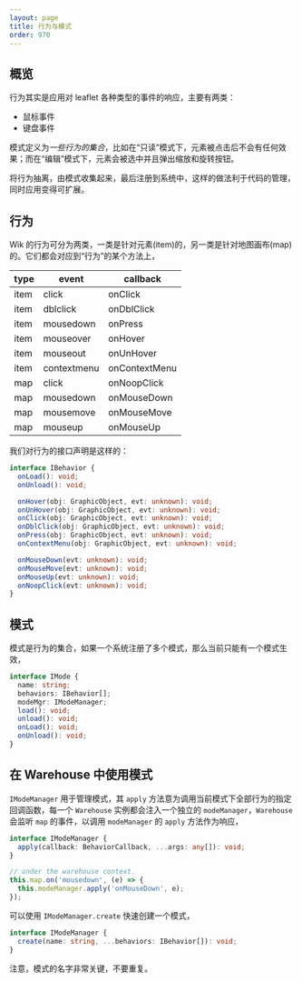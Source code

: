 ```yaml
---
layout: page
title: 行为与模式
order: 970
---
```


## 概览

行为其实是应用对 leaflet 各种类型的事件的响应，主要有两类：

- 鼠标事件
- 键盘事件

模式定义为*一些行为的集合*，比如在“只读”模式下，元素被点击后不会有任何效果；而在“编辑”模式下，元素会被选中并且弹出缩放和旋转按钮。

将行为抽离，由模式收集起来，最后注册到系统中，这样的做法利于代码的管理，同时应用变得可扩展。

## 行为

Wik 的行为可分为两类，一类是针对元素(item)的，另一类是针对地图画布(map)的。它们都会对应到“行为”的某个方法上，

| type | event       | callback      |
| ---- | ----------- | ------------- |
| item | click       | onClick       |
| item | dblclick    | onDblClick    |
| item | mousedown   | onPress       |
| item | mouseover   | onHover       |
| item | mouseout    | onUnHover     |
| item | contextmenu | onContextMenu |
| map  | click       | onNoopClick   |
| map  | mousedown   | onMouseDown   |
| map  | mousemove   | onMouseMove   |
| map  | mouseup     | onMouseUp     |

我们对行为的接口声明是这样的：

```ts
interface IBehavior {
  onLoad(): void;
  onUnload(): void;

  onHover(obj: GraphicObject, evt: unknown): void;
  onUnHover(obj: GraphicObject, evt: unknown): void;
  onClick(obj: GraphicObject, evt: unknown): void;
  onDblClick(obj: GraphicObject, evt: unknown): void;
  onPress(obj: GraphicObject, evt: unknown): void;
  onContextMenu(obj: GraphicObject, evt: unknown): void;

  onMouseDown(evt: unknown): void;
  onMouseMove(evt: unknown): void;
  onMouseUp(evt: unknown): void;
  onNoopClick(evt: unknown): void;
}
```

## 模式

模式是行为的集合，如果一个系统注册了多个模式，那么当前只能有一个模式生效，

```ts
interface IMode {
  name: string;
  behaviors: IBehavior[];
  modeMgr: IModeManager;
  load(): void;
  unload(): void;
  onLoad(): void;
  onUnload(): void;
}
```

## 在 Warehouse 中使用模式

`IModeManager` 用于管理模式，其 `apply` 方法意为调用当前模式下全部行为的指定回调函数，每一个 `Warehouse` 实例都会注入一个独立的 `modeManager`，`Warehouse` 会监听 `map` 的事件，以调用 `modeManager` 的 `apply` 方法作为响应，

```ts
interface IModeManager {
  apply(callback: BehaviorCallback, ...args: any[]): void;
}

// under the warehouse context.
this.map.on('mousedown', (e) => {
  this.modeManager.apply('onMouseDown', e);
});
```

可以使用 `IModeManager.create` 快速创建一个模式，

```ts
interface IModeManager {
  create(name: string, ...behaviors: IBehavior[]): void;
}
```

<div class="alert alert--warn">
注意，模式的名字非常关键，不要重复。
</div>
